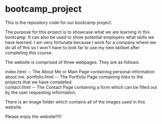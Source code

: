# bootcamp_project
This is the repository code for our bootcamp project.  

The purpose for this project is to showcase what we are learning in this bootcamp.   It can also be used to show potential employers what skills we have learned.  I am very fortunate because I work for a company where we do all of this so I won't have to look far to use my new skillset after completing this course.   

The website is comprised of three webpages.  They are as follows:

index.html -- The About Me or Main Page containing personal information about me.
portfolio.html -- The Portfolio Page containing links to the projects that we have completed.  
contact.html -- The Contact Page containing a form which can be filled out by the user requesting information. 

There is an image folder which contains all of the images used in this website. 

Please enjoy the website!!!!!